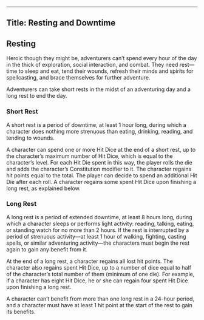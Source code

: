 ---------------------
Title: Resting and Downtime
---------------------

Resting
-------

Heroic though they might be, adventurers can’t spend every hour of the
day in the thick of exploration, social interaction, and combat. They
need rest—time to sleep and eat, tend their wounds, refresh their minds
and spirits for spellcasting, and brace themselves for further
adventure.

Adventurers can take short rests in the midst of an adventuring day and
a long rest to end the day.

### Short Rest

A short rest is a period of downtime, at least 1 hour long, during which
a character does nothing more strenuous than eating, drinking, reading,
and tending to wounds.

A character can spend one or more Hit Dice at the end of a short rest,
up to the character’s maximum number of Hit Dice, which is equal to the
character’s level. For each Hit Die spent in this way, the player rolls
the die and adds the character’s Constitution modifier to it. The
character regains hit points equal to the total. The player can decide
to spend an additional Hit Die after each roll. A character regains some
spent Hit Dice upon finishing a long rest, as explained below.

### Long Rest

A long rest is a period of extended downtime, at least 8 hours long,
during which a character sleeps or performs light activity: reading,
talking, eating, or standing watch for no more than 2 hours. If the rest
is interrupted by a period of strenuous activity—at least 1 hour of
walking, fighting, casting spells, or similar adventuring activity—the
characters must begin the rest again to gain any benefit from it.

At the end of a long rest, a character regains all lost hit points. The
character also regains spent Hit Dice, up to a number of dice equal to
half of the character’s total number of them (minimum of one die). For
example, if a character has eight Hit Dice, he or she can regain four
spent Hit Dice upon finishing a long rest.

A character can’t benefit from more than one long rest in a 24-­hour
period, and a character must have at least 1 hit point at the start of
the rest to gain its benefits.
